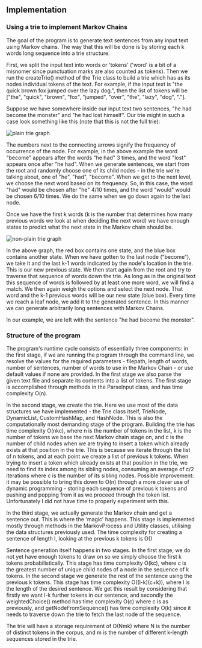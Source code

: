 ## Implementation ##

### Using a trie to implement Markov Chains ###

The goal of the program is to generate text sentences from any input text using Markov chains. The way that this will be done is by storing each k words long sequence into a trie structure. 

First, we split the input text into words or 'tokens' ('word' is a bit of a misnomer since punctuation marks are also counted as tokens). Then we run the createTrie() method of the Trie class to build a
trie which has as its nodes individual tokens of the text. For example, if the input text is "the quick brown fox jumped over the lazy dog.", then the list of tokens will be
["the", "quick", "brown", "fox", "jumped", "over", "the", "lazy", "dog", "."]. 

Suppose we have somewhere inside our input text two sentences, "he had become the monster" and  "he had lost himself". Our trie might in such a case look something like this (note that this is not the full trie):

![plain trie graph](https://i.imgur.com/Knm9D99.png)


The numbers next to the connecting arrows signify the frequency of occurrence of the node. For example, in the above example the word "become" appears after the words "he had" 3 times, and the word "lost"
appears once after "he had". When we generate sentences, we start from the root and randomly choose one of its child nodes - in the trie we're talking about, one of "he", "had", "become". 
When we get to the next level, we choose the next word based on its frequency. So, in this case, the word "had" would be chosen after "he" 4/10 times, and the word "would" would be chosen 6/10 times. We do the same when we go down again to the last node.

Once we have the first k words (k is the number that determines how many previous words we look at when deciding the next word) we have enough states to predict what the next state in the Markov chain should be.


![non-plain trie graph](https://i.imgur.com/PfjqOuW.png)

In the above graph, the red box contains one state, and the blue box contains another state. When we have gotten to the last node ("become"), we take it and the last k-1 words indicated by the node's location in the trie. This is our new previous state.
We then start again from the root and try to traverse that sequence of words down the trie. As long as in the original text this sequence of words is followed by at least one more word, we will find a match. We then again weigh the options and select the next node.
That word and the k-1 previous words will be our new state (blue box). Every time we reach a leaf node, we add it to the generated sentence. In this manner we can generate arbitrarily long sentences with Markov Chains.

In our example, we are left with the sentence "he had become the monster". 

### Structure of the program ###

The program's runtime cycle consists of essentially three components: in the first stage, if we are running the program through the command line, we resolve the values for the required parameters - filepath, length of words, number of sentences, number of words to use in the Markov Chain - or use default values if none are provided. In the first stage we also parse the given text file and separate its contents into a list of tokens. The first stage is accomplished through methods in the ParseInput class, and has time complexity O(n).

In the second stage, we create the trie. Here we use most of the data structures we have implemented - the Trie class itself, TrieNode, DynamicList, CustomHashMap, and HashNode. This is also the computationally most demanding stage of the program. Building the trie has time complexity O(nkc), where n is the number of tokens in the list, k is the number of tokens we base the next Markov chain stage on, and c is the number of child nodes when we are trying to insert a token which already exists at that position in the trie. This is because we iterate through the list of n tokens, and at each point we create a list of previous k tokens. When trying to insert a token which already exists at that position in the trie, we need to find its index among its sibling nodes, consuming an average of c/2 iterations where c is the number of its sibling nodes. Possible improvement: it may be possible to bring this down to O(n) through a more clever use of dynamic programming - storing each sequence of previous k tokens and pushing and popping from it as we proceed through the token list. Unfortunately I did not have time to properly experiment with this. 

In the third stage, we actually generate the Markov chain and get a sentence out. This is where the 'magic' happens. This stage is implemented mostly through methods in the MarkovProcess and Utility classes, utilising the data structures previously used. The time complexity for creating a sentence of length l, looking at the previous k tokens is O()

Sentence generation itself happens in two stages. In the first stage, we do not yet have enough tokens to draw on so we simply choose the first k tokens probabilistically. This stage has time complexity O(kc), where c is the greatest number of unique child nodes of a node in the sequence of k tokens. In the second stage we generate the rest of the sentence using the previous k tokens. This stage has time complexity O((l-k)(c+k)), where l is the length of the desired sentence. We get this result by considering that firstly we want l-k further tokens in our sentence, and secondly the weightedChoice() method has time complexity O(c) where c is as previously, and getNodeFromSequence() has time complexity O(k) since it needs to traverse down the trie to fetch the last node of the sequence. 

The trie will have a storage requirement of O(Nmk) where N is the number of distinct tokens in the corpus, and m is the number of different k-length sequences stored in the trie.


